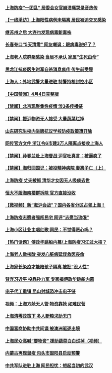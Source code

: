 #### [上海防疫“一团乱” 居委会女官崩溃痛哭录音热传](../pages/prog204/a103391874.md) 
#### [【一线采访】上海阳性病例未隔离 居民被迫交叉感染](../pages/prog204/a103391830.md) 
#### [继苏州之后 大连也发现病毒新毒株](../pages/prog204/a103391828.md) 
#### [长春夸口“5天清零” 网友嘲讽：跟病毒说好了？](../pages/prog204/a103391814.md) 
#### [上海老人院群聚感染 当局不承认 家属“生死由命”](../pages/prog204/a103391692.md) 
#### [黑龙江抗疫医生时军自杀消息疯传 传生前受辱](../pages/prog204/a103391684.md) 
#### [上海人：外地武警大量进驻 特警持枪封控小区](../pages/prog204/a103391762.md) 
#### [【中国禁闻】4月4日完整版](../pages/prog204/a103391734.md) 
#### [【禁闻】北京现聚集性疫情 涉3条传播链](../pages/prog204/a103391736.md) 
#### [【禁闻】援沪物资无人接受 大量蔬菜烂掉](../pages/prog204/a103391703.md) 
#### [山东研究生校内举牌抗议学校防疫政策遭开除](../pages/prog204/a103391625.md) 
#### [网传官方文件 浙江令6市建3万人隔离点接收上海人](../pages/prog204/a103391678.md) 
#### [【禁闻】孙春兰赴上海督战 沪官吐真言：被逼疯了](../pages/prog204/a103391656.md) 
#### [【禁闻】海归回国记：被投精神病院 妻离子亡（上）](../pages/prog204/a103391630.md) 
#### [上海防疫 丈夫被抓 清华才女因无人吸痰去世](../pages/prog204/a103391638.md) 
#### [恒大不服海南楼群拆除 官方直接没收](../pages/prog204/a103391624.md) 
#### [【微视频】新“淞沪会战”？国内各省分区占领上海！](../pages/prog204/a103391647.md) 
#### [上海防疫志愿者强闯民宅 网评“志愿当流氓”](../pages/prog204/a103391576.md) 
#### [上海小区让业主唱红歌 网民：不觉得恶心吗？](../pages/prog204/a103391436.md) 
#### [【热门话题】傅政华跳船内幕/上海防疫习江过大招？](../pages/prog204/a103391479.md) 
#### [上海老人做核酸 突发心脏病延误救医丧命](../pages/prog204/a103391453.md) 
#### [上海家长染疫才能陪孩子隔离 被批“没人性”](../pages/prog204/a103391462.md) 
#### [背弃习近平 投靠孙力军 专家揭傅政华跳船内幕](../pages/prog204/a103391443.md) 
#### [电子代工重镇 昆山封城恐冲击电子链](../pages/prog204/a103391424.md) 
#### [视频：上海方舱无人管 物资靠抢 如难民营](../pages/prog204/a103391358.md) 
#### [上海清零政策下 多人断粮求助无门](../pages/prog204/a103391404.md) 
#### [中国富商协助中共间谍 被澳洲驱逐出境](../pages/prog204/a103391395.md) 
#### [上海民众高喊“要物资” 援助蔬菜白白烂掉（视频）](../pages/prog204/a103391351.md) 
#### [内蒙古再现鼠疫 包头市固阳县启动预警](../pages/prog204/a103391261.md) 
#### [中共军队进驻上海 网民担忧：想起当初的武汉](../pages/prog204/a103391245.md) 
